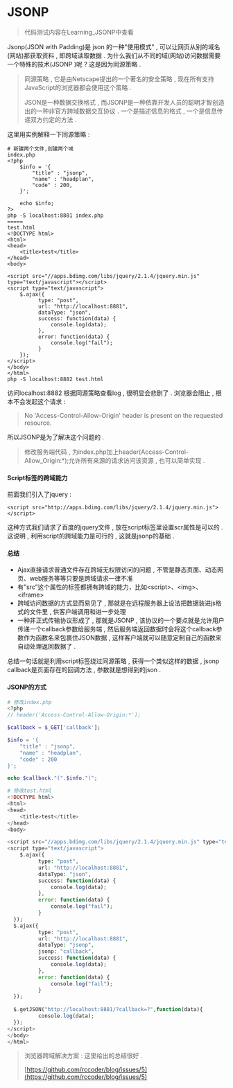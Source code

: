 # JSONP

> 代码测试内容在Learning\_JSONP中查看

Jsonp\(JSON with Padding\)是 json 的一种"使用模式" , 可以让网页从别的域名\(网站\)那获取资料 , 即跨域读取数据 . 为什么我们从不同的域\(网站\)访问数据需要一个特殊的技术\(JSONP \)呢 ? 这是因为同源策略 .

> 同源策略 , 它是由Netscape提出的一个著名的安全策略 , 现在所有支持JavaScript的浏览器都会使用这个策略 .
>
> JSON是一种数据交换格式 , 而JSONP是一种依靠开发人员的聪明才智创造出的一种非官方跨域数据交互协议 . 一个是描述信息的格式 , 一个是信息传递双方约定的方法 .

这里用实例解释一下同源策略 :

```
# 新建两个文件,创建两个域
index.php
<?php   
    $info = '{  
        "title" : "jsonp",  
        "name" : "headplan",
        "code" : 200,  
    }';  
  
    echo $info;  
?>
php -S localhost:8881 index.php
===== 
test.html
<!DOCTYPE html>
<html>
<head>
	<title>test</title>
</head>
<body>

<script src="//apps.bdimg.com/libs/jquery/2.1.4/jquery.min.js" type="text/javascript"></script>
<script type="text/javascript">
	$.ajax({  
          type: "post",  
          url: "http://localhost:8881",  
          dataType: "json",  
          success: function(data) {  
              console.log(data);  
          },  
          error: function(data) {  
              console.log("fail");  
          }  
    });  
</script>
</body>
</html>
php -S localhost:8882 test.html
```

访问localhost:8882 根据同源策略查看log , 很明显会悲剧了 . 浏览器会阻止 , 根本不会发起这个请求 :

> No 'Access-Control-Allow-Origin' header is present on the requested resource.

所以JSONP是为了解决这个问题的 . 

> 修改服务端代码 , 为index.php加上header\(Access-Control-Allow\_Origin:\*\);允许所有来源的请求访问该资源 , 也可以简单实现 .

#### Script标签的跨域能力

前面我们引入了jquery :

```
<script src="http://apps.bdimg.com/libs/jquery/2.1.4/jquery.min.js"></script>
```

这种方式我们请求了百度的jquery文件 , 放在script标签里设置scr属性是可以的 . 这说明 , 利用script的跨域能力是可行的 , 这就是jsonp的基础 .

#### 总结

* Ajax直接请求普通文件存在跨域无权限访问的问题 , 不管是静态页面、动态网页、web服务等等只要是跨域请求一律不准
* 有”src”这个属性的标签都拥有跨域的能力，比如&lt;script&gt;、&lt;img&gt;、&lt;iframe&gt;
* 跨域访问数据的方式显而易见了 , 那就是在远程服务器上设法把数据装进js格式的文件里 , 供客户端调用和进一步处理
* 一种非正式传输协议形成了 , 那就是JSONP , 该协议的一个要点就是允许用户传递一个callback参数给服务端 , 然后服务端返回数据时会将这个callback参数作为函数名来包裹住JSON数据 , 这样客户端就可以随意定制自己的函数来自动处理返回数据了 . 

总结一句话就是利用script标签绕过同源策略 , 获得一个类似这样的数据 , jsonp callback是页面存在的回调方法 , 参数就是想得到的json .

#### JSONP的方式

```php
# 修改index.php
<?php
// header('Access-Control-Allow-Origin:*');

$callback = $_GET['callback'];

$info = '{
    "title" : "jsonp",
    "name" : "headplan",
    "code" : 200
}';

echo $callback."(".$info.")";

# 修改test.html
<!DOCTYPE html>
<html>
<head>
	<title>test</title>
</head>
<body>

<script src="//apps.bdimg.com/libs/jquery/2.1.4/jquery.min.js" type="text/javascript"></script>
<script type="text/javascript">
	$.ajax({  
          type: "post",  
          url: "http://localhost:8881",  
          dataType: "json",  
          success: function(data) {  
              console.log(data);  
          },  
          error: function(data) {  
              console.log("fail");  
          }  
  });
  $.ajax({  
          type: "post",  
          url: "http://localhost:8881",  
          dataType: "jsonp",
          jsonp: "callback",  
          success: function(data) {  
              console.log(data);  
          },  
          error: function(data) {  
              console.log("fail");  
          }  
  });
  
  $.getJSON("http://localhost:8881/?callback=?",function(data){  
          console.log(data);  
  });  
</script>
</body>
</html>

```





> 浏览器跨域解决方案 : 这里给出的总结很好 .
>
> [https://github.com/rccoder/blog/issues/5](https://github.com/rccoder/blog/issues/5)



